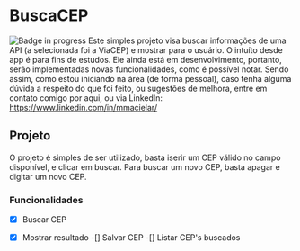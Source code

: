 # BuscaCEP
![Badge in progress](https://img.shields.io/badge/status-in%20progress-brightgreen)
Este simples projeto visa buscar informações de uma API (a selecionada foi a ViaCEP) e mostrar para o usuário. O intuíto desde app é para fins de estudos. Ele ainda está em desenvolvimento, portanto, serão implementadas novas funcionalidades, como é possível notar. Sendo assim, como estou iniciando na área (de forma pessoal), caso tenha alguma dúvida a respeito do que foi feito, ou sugestões de melhora, entre em contato comigo por aqui, ou via LinkedIn: https://www.linkedin.com/in/mmacielar/
## Projeto
O projeto é simples de ser utilizado, basta iserir um CEP válido no campo disponível, e clicar em buscar. Para buscar um novo CEP, basta apagar e digitar um novo CEP. 
### Funcionalidades
-[x] Buscar CEP
-[x] Mostrar resultado
-[] Salvar CEP
-[] Listar CEP's buscados



